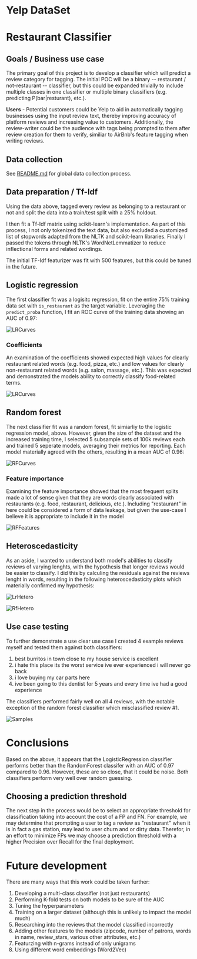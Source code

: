 # Yelp DataSet

# Restaurant Classifier

## Goals / Business use case

The primary goal of this project is to develop a classifier which will predict a review category for tagging. The initial POC will be a binary -- restaurant / not-restaurant -- classifier, but this could be expanded trivially to include multiple classes in one classifier or multiple binary classifiers (e.g. predicting P(bar|resturant), etc.).

**Users** - Potential customers could be Yelp to aid in automatically tagging businesses using the input review text, thereby improving accuracy of platform reviews and increasing value to customers. Additionally, the review-writer could be the audience with tags being prompted to them after review creation for them to verify, similiar to AirBnb's feature tagging when writing reviews.

## Data collection

See [README.md](README.md) for global data collection process.

## Data preparation / Tf-Idf

Using the data above, tagged every review as belonging to a restaurant or not and split the data into a train/test split with a 25% holdout.

I then fit a Tf-Idf matrix using scikit-learn's implementation. As part of this process, I not only tokenized the text data, but also excluded a customized list of stopwords adapted from the NLTK and scikit-learn libraries. Finally I passed the tokens through NLTK's WordNetLemmatizer to reduce inflectional forms and related wordings.

The initial TF-Idf featurizer was fit with 500 features, but this could be tuned in the future.

## Logistic regression

The first classifier fit was a logisitc regression, fit on the entire 75% training data set with `is_restaurant` as the target variable. Leveraging the `predict_proba` function, I fit an ROC curve of the training data showing an AUC of 0.97:

![LRCurves](Images/LrCurves.png)

### Coefficients

An examination of the coefficients showed expected high values for clearly restaurant related words (e.g. food, pizza, etc.) and low values for clearly non-restaurant related words (e.g. salon, massage, etc.). This was expected and demonstrated the models ability to correctly classify food-related terms.

![LRCurves](Images/LrCoefs.png)

## Random forest

The next classifier fit was a random forest, fit simiarliy to the logistic regression model, above. However, given the size of the dataset and the increased training time, I selected 5 subsample sets of 100k reviews each and trained 5 seperate models, averaging their metrics for reporting. Each model materially agreed with the others, resulting in a mean AUC of 0.96:

![RFCurves](Images/RfCurves.png)

### Feature importance

Examining the feature importance showed that the most frequent splits made a lot of sense given that they are words clearly associated with restaurants (e.g. food, restaurant, delicious, etc.). Including "restaurant" in here could be considered a form of data leakage, but given the use-case I believe it is appropriate to include it in the model

![RFFeatures](Images/RfFeatures.png)

## Heteroscedasticity

As an aside, I wanted to understand both model's abilities to classify reviews of varying lenghts, with the hypothesis that longer reviews would be easier to classify. I did this by calculing the residuals against the reviews lenght in words, resulting in the following heteroscedasticity plots which materially confirmed my hypothesis:

![LrHetero](Images/LrHetero.png)

![RfHetero](Images/RfHetero.png)

## Use case testing

To further demonstrate a use clear use case I created 4 example reviews myself and tested them against both classifiers:
1) best burritos in town close to my house service is excellent
2) i hate this place its the worst service ive ever experienced i will never go back
3) i love buying my car parts here
4) ive been going to this dentist for 5 years and every time ive had a good experience

The classifiers performed fairly well on all 4 reviews, with the notable exception of the random forest classifier which misclassified review #1.

![Samples](Images/ClassifierSamples.png)

# Conclusions

Based on the above, it appears that the LogisticRegression classifier performs better than the RandomForest classifer with an AUC of 0.97 compared to 0.96. However, these are so close, that it could be noise. Both classifiers perform very well over random guessing.

## Choosing a prediction threshold

The next step in the process would be to select an appropriate threshold for classification taking into account the cost of a FP and FN. For example, we may determine that prompting a user to tag a review as "restaurant" when it is in fact a gas station, may lead to user churn and or dirty data. Therefor, in an effort to minimize FPs we may choose a prediction threshold with a higher Precision over Recall for the final deployment.

# Future development

There are many ways that this work could be taken further:
1) Developing a multi-class classifier (not just restaurants)
2) Performing K-fold tests on both models to be sure of the AUC
3) Tuning the hyperparameters
4) Training on a larger dataset (although this is unlikely to impact the model much)
5) Researching into the reviews that the model classified incorrectly
6) Adding other features to the models (zipcode, number of patrons, words in name, review_stars, various other attributes, etc.)
7) Featurzing with n-grams instead of only unigrams
8) Using different word embeddings (Word2Vec)